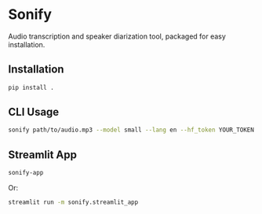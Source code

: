 # Sonify

Audio transcription and speaker diarization tool, packaged for easy installation.

## Installation

```bash
pip install .
```

## CLI Usage

```bash
sonify path/to/audio.mp3 --model small --lang en --hf_token YOUR_TOKEN
```

## Streamlit App

```bash
sonify-app
```

Or:

```bash
streamlit run -m sonify.streamlit_app
```
